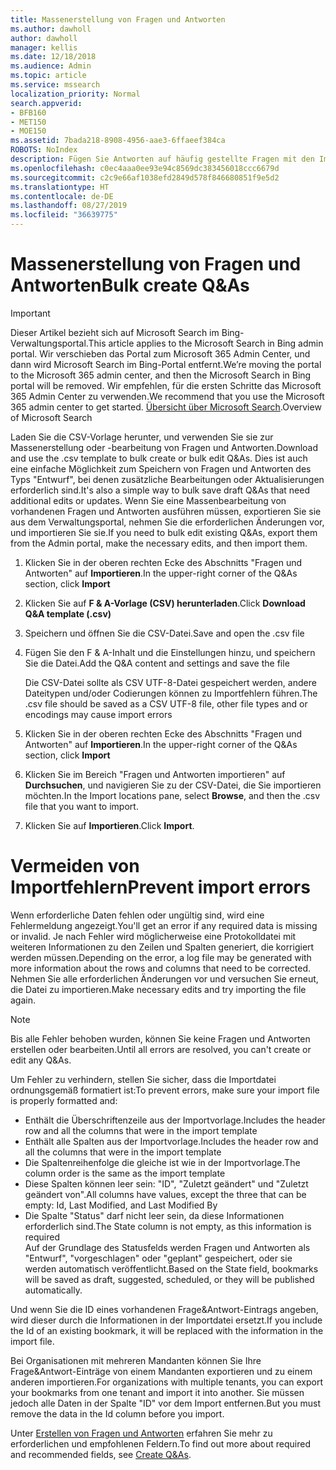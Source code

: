 ```yaml
---
title: Massenerstellung von Fragen und Antworten
ms.author: dawholl
author: dawholl
manager: kellis
ms.date: 12/18/2018
ms.audience: Admin
ms.topic: article
ms.service: mssearch
localization_priority: Normal
search.appverid:
- BFB160
- MET150
- MOE150
ms.assetid: 7bada218-8908-4956-aae3-6ffaeef384ca
ROBOTS: NoIndex
description: Fügen Sie Antworten auf häufig gestellte Fragen mit den Importtools im Microsoft Search-Verwaltungsportal schnell hinzu.
ms.openlocfilehash: c0ec4aaa0ee93e94c8569dc383456018ccc6679d
ms.sourcegitcommit: c2c9e66af1038efd2849d578f846680851f9e5d2
ms.translationtype: HT
ms.contentlocale: de-DE
ms.lasthandoff: 08/27/2019
ms.locfileid: "36639775"
---
```

# <a name="bulk-create-qas"></a><span data-ttu-id="44f2d-103">Massenerstellung von Fragen und Antworten</span><span class="sxs-lookup"><span data-stu-id="44f2d-103">Bulk create Q&As</span></span>

> [!IMPORTANT]
> <span data-ttu-id="44f2d-104">Dieser Artikel bezieht sich auf Microsoft Search im Bing-Verwaltungsportal.</span><span class="sxs-lookup"><span data-stu-id="44f2d-104">This article applies to the Microsoft Search in Bing admin portal.</span></span> <span data-ttu-id="44f2d-105">Wir verschieben das Portal zum Microsoft 365 Admin Center, und dann wird Microsoft Search im Bing-Portal entfernt.</span><span class="sxs-lookup"><span data-stu-id="44f2d-105">We’re moving the portal to the Microsoft 365 admin center, and then the Microsoft Search in Bing portal will be removed.</span></span> <span data-ttu-id="44f2d-106">Wir empfehlen, für die ersten Schritte das Microsoft 365 Admin Center zu verwenden.</span><span class="sxs-lookup"><span data-stu-id="44f2d-106">We recommend that you use the Microsoft 365 admin center to get started.</span></span> <span data-ttu-id="44f2d-107">[Übersicht über Microsoft Search](overview-microsoft-search.md).</span><span class="sxs-lookup"><span data-stu-id="44f2d-107">Overview of Microsoft Search</span></span>
    
<span data-ttu-id="44f2d-108">Laden Sie die CSV-Vorlage herunter, und verwenden Sie sie zur Massenerstellung oder -bearbeitung von Fragen und Antworten.</span><span class="sxs-lookup"><span data-stu-id="44f2d-108">Download and use the .csv template to bulk create or bulk edit Q&As.</span></span> <span data-ttu-id="44f2d-109">Dies ist auch eine einfache Möglichkeit zum Speichern von Fragen und Antworten des Typs "Entwurf", bei denen zusätzliche Bearbeitungen oder Aktualisierungen erforderlich sind.</span><span class="sxs-lookup"><span data-stu-id="44f2d-109">It's also a simple way to bulk save draft Q&As that need additional edits or updates.</span></span> <span data-ttu-id="44f2d-110">Wenn Sie eine Massenbearbeitung von vorhandenen Fragen und Antworten ausführen müssen, exportieren Sie sie aus dem Verwaltungsportal, nehmen Sie die erforderlichen Änderungen vor, und importieren Sie sie.</span><span class="sxs-lookup"><span data-stu-id="44f2d-110">If you need to bulk edit existing Q&As, export them from the Admin portal, make the necessary edits, and then import them.</span></span>
  
1. <span data-ttu-id="44f2d-111">Klicken Sie in der oberen rechten Ecke des Abschnitts "Fragen und Antworten" auf **Importieren**.</span><span class="sxs-lookup"><span data-stu-id="44f2d-111">In the upper-right corner of the Q&As section, click **Import**</span></span>
    
2. <span data-ttu-id="44f2d-112">Klicken Sie auf **F & A-Vorlage (CSV) herunterladen**.</span><span class="sxs-lookup"><span data-stu-id="44f2d-112">Click **Download Q&A template (.csv)**</span></span>
    
3. <span data-ttu-id="44f2d-113">Speichern und öffnen Sie die CSV-Datei.</span><span class="sxs-lookup"><span data-stu-id="44f2d-113">Save and open the .csv file</span></span>
    
4. <span data-ttu-id="44f2d-114">Fügen Sie den F & A-Inhalt und die Einstellungen hinzu, und speichern Sie die Datei.</span><span class="sxs-lookup"><span data-stu-id="44f2d-114">Add the Q&A content and settings and save the file</span></span>

    <span data-ttu-id="44f2d-115">Die CSV-Datei sollte als CSV UTF-8-Datei gespeichert werden, andere Dateitypen und/oder Codierungen können zu Importfehlern führen.</span><span class="sxs-lookup"><span data-stu-id="44f2d-115">The .csv file should be saved as a CSV UTF-8 file, other file types and or encodings may cause import errors</span></span>
    
5. <span data-ttu-id="44f2d-116">Klicken Sie in der oberen rechten Ecke des Abschnitts "Fragen und Antworten" auf **Importieren**.</span><span class="sxs-lookup"><span data-stu-id="44f2d-116">In the upper-right corner of the Q&As section, click **Import**</span></span>
    
6. <span data-ttu-id="44f2d-117">Klicken Sie im Bereich "Fragen und Antworten importieren" auf **Durchsuchen**, und navigieren Sie zu der CSV-Datei, die Sie importieren möchten.</span><span class="sxs-lookup"><span data-stu-id="44f2d-117">In the Import locations pane, select **Browse**, and then the .csv file that you want to import.</span></span> 
    
7. <span data-ttu-id="44f2d-118">Klicken Sie auf **Importieren**.</span><span class="sxs-lookup"><span data-stu-id="44f2d-118">Click **Import**.</span></span>

# <a name="prevent-import-errors"></a><span data-ttu-id="44f2d-119">Vermeiden von Importfehlern</span><span class="sxs-lookup"><span data-stu-id="44f2d-119">Prevent import errors</span></span>      
<span data-ttu-id="44f2d-120">Wenn erforderliche Daten fehlen oder ungültig sind, wird eine Fehlermeldung angezeigt.</span><span class="sxs-lookup"><span data-stu-id="44f2d-120">You'll get an error if any required data is missing or invalid.</span></span> <span data-ttu-id="44f2d-121">Je nach Fehler wird möglicherweise eine Protokolldatei mit weiteren Informationen zu den Zeilen und Spalten generiert, die korrigiert werden müssen.</span><span class="sxs-lookup"><span data-stu-id="44f2d-121">Depending on the error, a log file may be generated with more information about the rows and columns that need to be corrected.</span></span> <span data-ttu-id="44f2d-122">Nehmen Sie alle erforderlichen Änderungen vor und versuchen Sie erneut, die Datei zu importieren.</span><span class="sxs-lookup"><span data-stu-id="44f2d-122">Make necessary edits and try importing the file again.</span></span>

> [!NOTE]
> <span data-ttu-id="44f2d-123">Bis alle Fehler behoben wurden, können Sie keine Fragen und Antworten erstellen oder bearbeiten.</span><span class="sxs-lookup"><span data-stu-id="44f2d-123">Until all errors are resolved, you can't create or edit any Q&As.</span></span> 

<span data-ttu-id="44f2d-124">Um Fehler zu verhindern, stellen Sie sicher, dass die Importdatei ordnungsgemäß formatiert ist:</span><span class="sxs-lookup"><span data-stu-id="44f2d-124">To prevent errors, make sure your import file is properly formatted and:</span></span>
- <span data-ttu-id="44f2d-125">Enthält die Überschriftenzeile aus der Importvorlage.</span><span class="sxs-lookup"><span data-stu-id="44f2d-125">Includes the header row and all the columns that were in the import template</span></span>
- <span data-ttu-id="44f2d-126">Enthält alle Spalten aus der Importvorlage.</span><span class="sxs-lookup"><span data-stu-id="44f2d-126">Includes the header row and all the columns that were in the import template</span></span>
- <span data-ttu-id="44f2d-127">Die Spaltenreihenfolge die gleiche ist wie in der Importvorlage.</span><span class="sxs-lookup"><span data-stu-id="44f2d-127">The column order is the same as the import template</span></span>
- <span data-ttu-id="44f2d-128">Diese Spalten können leer sein: "ID", "Zuletzt geändert" und "Zuletzt geändert von".</span><span class="sxs-lookup"><span data-stu-id="44f2d-128">All columns have values, except the three that can be empty: Id, Last Modified, and Last Modified By</span></span>
- <span data-ttu-id="44f2d-129">Die Spalte "Status" darf nicht leer sein, da diese Informationen erforderlich sind.</span><span class="sxs-lookup"><span data-stu-id="44f2d-129">The State column is not empty, as this information is required</span></span>  
<span data-ttu-id="44f2d-130">Auf der Grundlage des Statusfelds werden Fragen und Antworten als "Entwurf", "vorgeschlagen" oder "geplant" gespeichert, oder sie werden automatisch veröffentlicht.</span><span class="sxs-lookup"><span data-stu-id="44f2d-130">Based on the State field, bookmarks will be saved as draft, suggested, scheduled, or they will be published automatically.</span></span>

<span data-ttu-id="44f2d-131">Und wenn Sie die ID eines vorhandenen Frage&Antwort-Eintrags angeben, wird dieser durch die Informationen in der Importdatei ersetzt.</span><span class="sxs-lookup"><span data-stu-id="44f2d-131">If you include the Id of an existing bookmark, it will be replaced with the information in the import file.</span></span>

<span data-ttu-id="44f2d-132">Bei Organisationen mit mehreren Mandanten können Sie Ihre Frage&Antwort-Einträge von einem Mandanten exportieren und zu einem anderen importieren.</span><span class="sxs-lookup"><span data-stu-id="44f2d-132">For organizations with multiple tenants, you can export your bookmarks from one tenant and import it into another.</span></span> <span data-ttu-id="44f2d-133">Sie müssen jedoch alle Daten in der Spalte "ID" vor dem Import entfernen.</span><span class="sxs-lookup"><span data-stu-id="44f2d-133">But you must remove the data in the Id column before you import.</span></span>

<span data-ttu-id="44f2d-134">Unter [Erstellen von Fragen und Antworten](create-qas.md) erfahren Sie mehr zu erforderlichen und empfohlenen Feldern.</span><span class="sxs-lookup"><span data-stu-id="44f2d-134">To find out more about required and recommended fields, see [Create Q&As](create-qas.md).</span></span>

  

